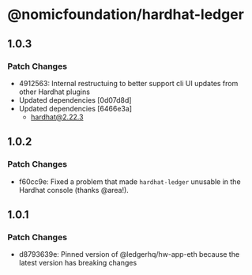 # @nomicfoundation/hardhat-ledger

## 1.0.3

### Patch Changes

- 4912563: Internal restructuing to better support cli UI updates from other Hardhat plugins
- Updated dependencies [0d07d8d]
- Updated dependencies [6466e3a]
  - hardhat@2.22.3

## 1.0.2

### Patch Changes

- f60cc9e: Fixed a problem that made `hardhat-ledger` unusable in the Hardhat console (thanks @area!).

## 1.0.1

### Patch Changes

- d8793639e: Pinned version of @ledgerhq/hw-app-eth because the latest version has breaking changes
